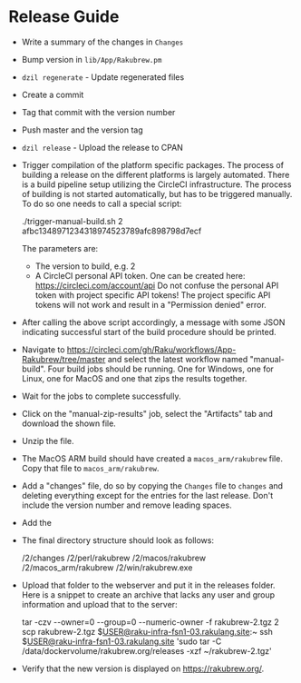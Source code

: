 Release Guide
=============

- Write a summary of the changes in `Changes`
- Bump version in `lib/App/Rakubrew.pm`
- `dzil regenerate` - Update regenerated files
- Create a commit
- Tag that commit with the version number
- Push master and the version tag
- `dzil release` - Upload the release to CPAN
- Trigger compilation of the platform specific packages. The process of
  building a release on the different platforms is largely automated. There is
  a build pipeline setup utilizing the CircleCI infrastructure. The process of
  building is not started automatically, but has to be triggered manually. To
  do so one needs to call a special script:

    ./trigger-manual-build.sh 2 afbc1348971234318974523789afc898798d7ecf

  The parameters are:
  - The version to build, e.g. 2
  - A CircleCI personal API token. One can be created here: <https://circleci.com/account/api>
    Do not confuse the personal API token with project specific API tokens! The
    project specific API tokens will not work and result in a
    "Permission denied" error.

- After calling the above script accordingly, a message with some JSON
  indicating successful start of the build procedure should be printed.
- Navigate to <https://circleci.com/gh/Raku/workflows/App-Rakubrew/tree/master>
  and select the latest workflow named "manual-build". Four build jobs should
  be running. One for Windows, one for Linux, one for MacOS and one that zips
  the results together.
- Wait for the jobs to complete successfully.
- Click on the "manual-zip-results" job, select the "Artifacts" tab and
  download the shown file.
- Unzip the file.
- The MacOS ARM build should have created a `macos_arm/rakubrew` file. Copy
  that file to `macos_arm/rakubrew`.
- Add a "changes" file, do so by copying the `Changes` file to `changes` and
  deleting everything except for the entries for the last release. Don't
  include the version number and remove leading spaces.
- Add the 
- The final directory structure should look as follows:

    /2/changes
    /2/perl/rakubrew
    /2/macos/rakubrew
    /2/macos_arm/rakubrew
    /2/win/rakubrew.exe

- Upload that folder to the webserver and put it in the releases folder. Here
  is a snippet to create an archive that lacks any user and group information
  and upload that to the server:

    tar -czv --owner=0 --group=0 --numeric-owner -f rakubrew-2.tgz 2
    scp rakubrew-2.tgz $USER@raku-infra-fsn1-03.rakulang.site:~
    ssh $USER@raku-infra-fsn1-03.rakulang.site 'sudo tar -C /data/dockervolume/rakubrew.org/releases -xzf ~/rakubrew-2.tgz'

- Verify that the new version is displayed on <https://rakubrew.org/>.

